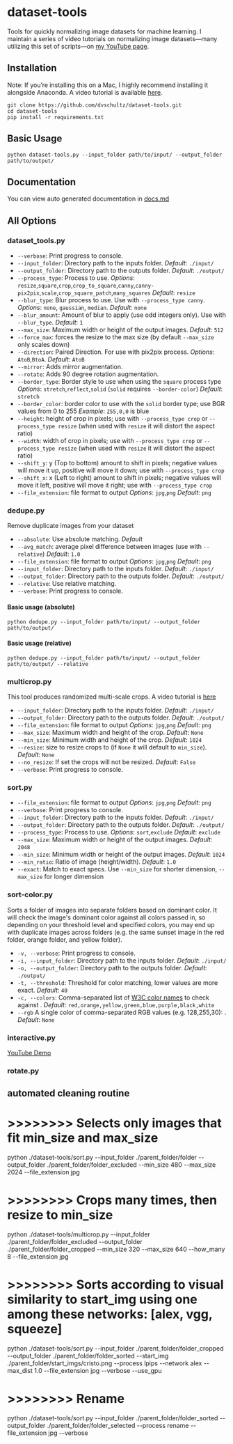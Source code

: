 # dataset-tools
Tools for quickly normalizing image datasets for machine learning. I maintain a series of video tutorials on normalizing image datasets—many utilizing this set of scripts—on [my YouTube page](https://www.youtube.com/playlist?list=PLWuCzxqIpJs9v81cWpRC7nm94eTMtohHq).

## Installation
Note: If you’re installing this on a Mac, I highly recommend installing it alongside Anaconda. A video tutorial is available [here](https://www.youtube.com/watch?v=2zgki1oeRkg).
```
git clone https://github.com/dvschultz/dataset-tools.git
cd dataset-tools
pip install -r requirements.txt
```

## Basic Usage
```
python dataset-tools.py --input_folder path/to/input/ --output_folder path/to/output/
```

## Documentation

You can view auto generated documentation in [docs.md](./docs.md)

## All Options
### dataset_tools.py
* `--verbose`: Print progress to console.
* `--input_folder`: Directory path to the inputs folder. *Default*: `./input/`
* `--output_folder`: Directory path to the outputs folder. *Default*: `./output/`
* `--process_type`: Process to use. *Options*: `resize`,`square`,`crop`,`crop_to_square`,`canny`,`canny-pix2pix`,`scale`,`crop_square_patch`,`many_squares`  *Default*: `resize`
* `--blur_type`: Blur process to use. Use with `--process_type canny`. *Options*: `none`, `gaussian`, `median`. *Default*: `none`
* `--blur_amount`: Amount of blur to apply (use odd integers only). Use with `--blur_type`. *Default*: `1`
* `--max_size`: Maximum width or height of the output images. *Default*: `512`
* `--force_max`: forces the resize to the max size (by default `--max_size` only scales down)
* `--direction`: Paired Direction. For use with pix2pix process. *Options*: `AtoB`,`BtoA`.  *Default*: `AtoB`
* `--mirror`: Adds mirror augmentation.
* `--rotate`: Adds 90 degree rotation augmentation.
* `--border_type`: Border style to use when using the `square` process type *Options*: `stretch`,`reflect`,`solid` (`solid` requires `--border-color`) *Default*: `stretch`
* `--border_color`: border color to use with the `solid` border type; use BGR values from 0 to 255 *Example*: `255,0,0` is blue
* `--height`: height of crop in pixels; use with `--process_type crop` or `--process_type resize` (when used with `resize` it will distort the aspect ratio)
* `--width`: width of crop in pixels; use with `--process_type crop` or `--process_type resize` (when used with `resize` it will distort the aspect ratio)
* `--shift_y`: y (Top to bottom) amount to shift in pixels; negative values will move it up, positive will move it down; use with `--process_type crop`
* `--shift_x`: x (Left to right) amount to shift in pixels; negative values will move it left, positive will move it right; use with `--process_type crop`
* `--file_extension`: file format to output *Options*: `jpg`,`png` *Default*: `png`

### dedupe.py
Remove duplicate images from your dataset

* `--absolute`: Use absolute matching. *Default*
* `--avg_match`: average pixel difference between images (use with `--relative`) *Default*: `1.0`
* `--file_extension`: file format to output *Options*: `jpg`,`png` *Default*: `png`
* `--input_folder`: Directory path to the inputs folder. *Default*: `./input/`
* `--output_folder`: Directory path to the outputs folder. *Default*: `./output/`
* `--relative`: Use relative matching.
* `--verbose`: Print progress to console.

#### Basic usage (absolute)
`python dedupe.py --input_folder path/to/input/ --output_folder path/to/output/`

#### Basic usage (relative)
`python dedupe.py --input_folder path/to/input/ --output_folder path/to/output/ --relative`

### multicrop.py
This tool produces randomized multi-scale crops. A video tutorial is [here](https://youtu.be/0yj8B2x62EA)

* `--input_folder`: Directory path to the inputs folder. *Default*: `./input/`
* `--output_folder`: Directory path to the outputs folder. *Default*: `./output/`
* `--file_extension`: file format to output *Options*: `jpg`,`png` *Default*: `png`
* `--max_size`: Maximum width and height of the crop. *Default*: `None`
* `--min_size`: Minimum width and height of the crop. *Default*: `1024`
* `--resize`: size to resize crops to (if `None` it will default to `min_size`). *Default*: `None`
* `--no_resize`: If set the crops will not be resized. *Default*: `False`
* `--verbose`: Print progress to console.

### sort.py
* `--file_extension`: file format to output *Options*: `jpg`,`png` *Default*: `png`
* `--verbose`: Print progress to console.
* `--input_folder`: Directory path to the inputs folder. *Default*: `./input/`
* `--output_folder`: Directory path to the outputs folder. *Default*: `./output/`
* `--process_type`: Process to use. *Options*: `sort`,`exclude`  *Default*: `exclude`
* `--max_size`: Maximum width or height of the output images. *Default*: `2048`
* `--min_size`: Minimum width or height of the output images. *Default*: `1024`
* `--min_ratio`: Ratio of image (height/width). *Default*: `1.0`
* `--exact`: Match to exact specs. Use `--min_size` for shorter dimension, `--max_size` for longer dimension

### sort-color.py
Sorts a folder of images into separate folders based on dominant color. It will check the image's dominant color against all colors passed in, so depending on your threshold level and specified colors, you may end up with duplicate images across folders (e.g. the same sunset image in the red folder, orange folder, and yellow folder).

* `-v, --verbose`: Print progress to console.
* `-i, --input_folder`: Directory path to the inputs folder. *Default*: `./input/`
* `-o, --output_folder`: Directory path to the outputs folder. *Default*: `./output/`
* `-t, --threshold`: Threshold for color matching, lower values are more exact. *Default*: `40`
* `-c, --colors`: Comma-separated list of [W3C color names](https://en.wikipedia.org/wiki/Web_colors#X11_color_names) to check against . *Default*: `red,orange,yellow,green,blue,purple,black,white`
* `--rgb` A single color of comma-separated RGB values (e.g. 128,255,30): . *Default*: `None`

### interactive.py
[YouTube Demo](https://www.youtube.com/watch?v=tUzUJNrSAu8)

### rotate.py


## automated cleaning routine

# >>>>>>>> Selects only images that fit min_size and max_size
python ./dataset-tools/sort.py --input_folder ./parent_folder/folder --output_folder ./parent_folder/folder_excluded --min_size 480 --max_size 2024 --file_extension jpg

# >>>>>>>> Crops many times, then resize to min_size
python ./dataset-tools/multicrop.py --input_folder ./parent_folder/folder_excluded --output_folder ./parent_folder/folder_cropped --min_size 320 --max_size 640 --how_many 8 --file_extension jpg

# >>>>>>>> Sorts according to visual similarity to start_img using one among these networks: [alex, vgg, squeeze]
python ./dataset-tools/sort.py --input_folder ./parent_folder/folder_cropped --output_folder ./parent_folder/folder_sorted --start_img ./parent_folder/start_imgs/cristo.png --process lpips --network alex --max_dist 1.0 --file_extension jpg  --verbose  --use_gpu

# >>>>>>>> Rename
python ./dataset-tools/sort.py --input_folder ./parent_folder/folder_sorted --output_folder ./parent_folder/folder_selected --process rename  --file_extension jpg  --verbose


